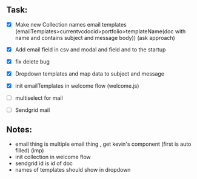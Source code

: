 ## Task:
- [x] Make new Collection names email templates (emailTemplates>currentvcdocid>portfolio>templateName(doc with name and contains subject and message body)) (ask approach)
- [x] Add email field in csv and modal and field and to the startup 
- [x] fix delete bug
- [x] Dropdown templates and map data to subject and message
- [x] init emailTemplates in welcome flow (welcome.js)
- [ ] multiselect for mail
- [ ] Sendgrid mail


## Notes:
- email thing is multiple email thing , get kevin's component (first is auto filled) (imp)
- init collection in welcome flow
- sendgrid id is id of doc
- names of templates should show in dropdown

